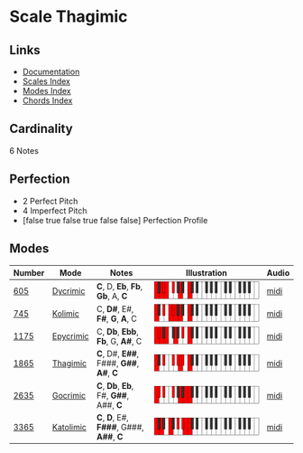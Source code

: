 # Scale Thagimic

## Links

- [Documentation](index.md)
- [Scales Index](Scales.md)
- [Modes Index](Modes.md)
- [Chords Index](Chords.md)

## Cardinality

6 Notes

## Perfection

- 2 Perfect Pitch
- 4 Imperfect Pitch
- [false true false true false false] Perfection Profile

## Modes

| Number | Mode | Notes | Illustration | Audio |
|--------|------|-------|--------------|-------|
| [605](https://ianring.com/musictheory/scales/605) | [Dycrimic](ModeDycrimic.md) | **C**, D, **Eb**, **Fb**, **Gb**, A, **C** | ![CNaturalDycrimic](ModeCNaturalDycrimic.png) | [midi](https://github.com/edipermadi/music/blob/main/docs/ModeCNaturalDycrimic.mid?raw=true) | 
| [745](https://ianring.com/musictheory/scales/745) | [Kolimic](ModeKolimic.md) | C, **D#**, E#, **F#**, **G**, **A**, C | ![CNaturalKolimic](ModeCNaturalKolimic.png) | [midi](https://github.com/edipermadi/music/blob/main/docs/ModeCNaturalKolimic.mid?raw=true) | 
| [1175](https://ianring.com/musictheory/scales/1175) | [Epycrimic](ModeEpycrimic.md) | C, **Db**, **Ebb**, **Fb**, G, **A#**, C | ![CNaturalEpycrimic](ModeCNaturalEpycrimic.png) | [midi](https://github.com/edipermadi/music/blob/main/docs/ModeCNaturalEpycrimic.mid?raw=true) | 
| [1865](https://ianring.com/musictheory/scales/1865) | [Thagimic](ModeThagimic.md) | **C**, D#, **E##**, F###, **G##**, **A#**, **C** | ![CNaturalThagimic](ModeCNaturalThagimic.png) | [midi](https://github.com/edipermadi/music/blob/main/docs/ModeCNaturalThagimic.mid?raw=true) | 
| [2635](https://ianring.com/musictheory/scales/2635) | [Gocrimic](ModeGocrimic.md) | **C**, **Db**, **Eb**, F#, **G##**, A##, **C** | ![CNaturalGocrimic](ModeCNaturalGocrimic.png) | [midi](https://github.com/edipermadi/music/blob/main/docs/ModeCNaturalGocrimic.mid?raw=true) | 
| [3365](https://ianring.com/musictheory/scales/3365) | [Katolimic](ModeKatolimic.md) | **C**, **D**, E#, **F###**, G###, **A##**, **C** | ![CNaturalKatolimic](ModeCNaturalKatolimic.png) | [midi](https://github.com/edipermadi/music/blob/main/docs/ModeCNaturalKatolimic.mid?raw=true) | 
